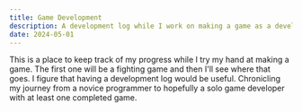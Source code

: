 ```yaml
---
title: Game Development
description: A development log while I work on making a game as a developer
date: 2024-05-01
---
```


This is a place to keep track of my progress while I try my hand at making a game. The first one will be a fighting game and then I'll see where that goes. I figure that having a development log would be useful. Chronicling my journey from a novice programmer to hopefully a solo game developer with at least one completed game.
